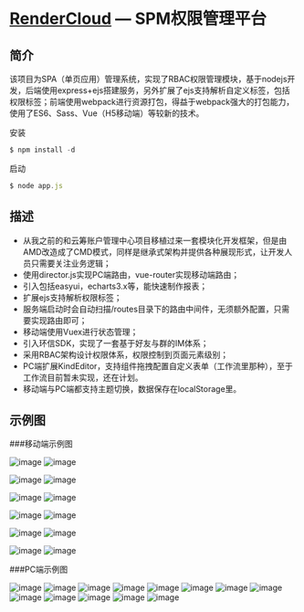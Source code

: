 [RenderCloud](https://github.com/yanglang1987500/spm) — SPM权限管理平台
==================================================

简介
----

该项目为SPA（单页应用）管理系统，实现了RBAC权限管理模块，基于nodejs开发，后端使用express+ejs搭建服务，另外扩展了ejs支持解析自定义标签，包括权限标签；前端使用webpack进行资源打包，得益于webpack强大的打包能力，使用了ES6、Sass、Vue（H5移动端）等较新的技术。


安装
```javascript
$ npm install -d
```
启动
```javascript
$ node app.js
```

描述
----

* 从我之前的和云筹账户管理中心项目移植过来一套模块化开发框架，但是由AMD改造成了CMD模式，同样是继承式架构并提供各种展现形式，让开发人员只需要关注业务逻辑；
* 使用director.js实现PC端路由，vue-router实现移动端路由；
* 引入包括easyui，echarts3.x等，能快速制作报表；
* 扩展ejs支持解析权限标签；
* 服务端启动时会自动扫描/routes目录下的路由中间件，无须额外配置，只需要实现路由即可；
* 移动端使用Vuex进行状态管理；
* 引入环信SDK，实现了一套基于好友与群的IM体系；
* 采用RBAC架构设计权限体系，权限控制到页面元素级别；
* PC端扩展KindEditor，支持组件拖拽配置自定义表单（工作流里那种），至于工作流目前暂未实现，还在计划。
* 移动端与PC端都支持主题切换，数据保存在localStorage里。

示例图
----

###移动端示例图

 ![image](https://github.com/yanglang1987500/SPM/blob/master/screenshot/192.168.1.109-8080-0.png)
 ![image](https://github.com/yanglang1987500/SPM/blob/master/screenshot/192.168.1.109-8080-1.png)

 ![image](https://github.com/yanglang1987500/SPM/blob/master/screenshot/192.168.1.109-8080-2.png)
 ![image](https://github.com/yanglang1987500/SPM/blob/master/screenshot/192.168.1.109-8080-3.png)

 ![image](https://github.com/yanglang1987500/SPM/blob/master/screenshot/192.168.1.109-8080-4.png)
 ![image](https://github.com/yanglang1987500/SPM/blob/master/screenshot/192.168.1.109-8080-5.png)

 ![image](https://github.com/yanglang1987500/SPM/blob/master/screenshot/192.168.1.109-8080-6.png)
 ![image](https://github.com/yanglang1987500/SPM/blob/master/screenshot/192.168.1.109-8080-7.png)

 ![image](https://github.com/yanglang1987500/SPM/blob/master/screenshot/192.168.1.109-8080-8.png)
 ![image](https://github.com/yanglang1987500/SPM/blob/master/screenshot/192.168.1.109-8080-9.png)

 ![image](https://github.com/yanglang1987500/SPM/blob/master/screenshot/192.168.1.109-8080-10.png)
 ![image](https://github.com/yanglang1987500/SPM/blob/master/screenshot/192.168.1.109-8080-11.png)


 ###PC端示例图

 ![image](https://github.com/yanglang1987500/SPM/blob/master/screenshot/PC-1.jpg)
 ![image](https://github.com/yanglang1987500/SPM/blob/master/screenshot/PC-2.jpg)
 ![image](https://github.com/yanglang1987500/SPM/blob/master/screenshot/PC-3.jpg)
 ![image](https://github.com/yanglang1987500/SPM/blob/master/screenshot/PC-4.jpg)
 ![image](https://github.com/yanglang1987500/SPM/blob/master/screenshot/PC-5.jpg)
 ![image](https://github.com/yanglang1987500/SPM/blob/master/screenshot/PC-6.jpg)
 ![image](https://github.com/yanglang1987500/SPM/blob/master/screenshot/PC-7.jpg)
 ![image](https://github.com/yanglang1987500/SPM/blob/master/screenshot/PC-8.jpg)
 ![image](https://github.com/yanglang1987500/SPM/blob/master/screenshot/PC-9.jpg)
 ![image](https://github.com/yanglang1987500/SPM/blob/master/screenshot/PC-10.jpg)
 ![image](https://github.com/yanglang1987500/SPM/blob/master/screenshot/PC-11.jpg)
 ![image](https://github.com/yanglang1987500/SPM/blob/master/screenshot/PC-12.jpg)
 ![image](https://github.com/yanglang1987500/SPM/blob/master/screenshot/PC-13.jpg)